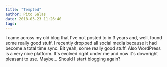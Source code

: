 ```yaml
---
title: "Tempted"
author: Pito Salas
date: 2018-03-23 11:26:40
tags: 
---
```



I came across my old blog that I've not posted to in 3 years and, well, found
some really good stuff. I recently dropped all social media because it had
become a total time sync. Bit yeah, some really good stuff. Also WordPress is
a very nice platform. It's evolved right under me and now it's downright
pleasant to use. Maybe… Should I start blogging again?


